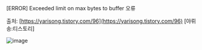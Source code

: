 [ERROR] Exceeded limit on max bytes to buffer 오류

출처: [https://yarisong.tistory.com/96](https://yarisong.tistory.com/96) [야뤼송:티스토리]


![image](https://sj-obsidian-bucket.s3.ap-northeast-2.amazonaws.com/81c98eb8438faaa60318c5441244897b.png)
